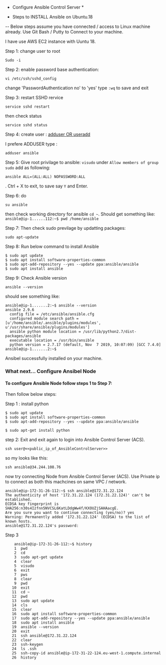 * Configure Ansible Control Server *

* Steps to INSTALL Ansible on Ubuntu.18

-- Below steps assume you have connected / access to Linux machine already. Use Git Bash / Putty to Connect to your machine.

I have use AWS  EC2 instance with Uuntu 18.

Step 1: change user to root
 ```
Sudo -i
```

Step 2: enable password base authentication: 
```
vi /etc/ssh/sshd_config
```
change 'PasswordAuthentication no'
 to 'yes'
 type `:wq` to save and exit

Step 3: restart SSHD rervice 
```
service sshd restart
``` 
then check status 
```
service sshd status
```

Step 4: create user :
[adduser OR useradd](https://askubuntu.com/questions/345974/what-is-the-difference-between-adduser-and-useradd "adduser OR useradd")

I prefere ADDUSER type : 
```
adduser ansible
```

Step 5: Give root privilage to ansible: `visudo` under `Allow members of group sudo` add as following: 
```
ansible ALL=(ALL:ALL) NOPASSWORD:ALL
``` 
. Ctrl + X to exit, to save say `Y` and Enter. 

Step 6: do 
```
su ansible
```
then check working directory for ansible `cd ~`. Should get something like:
`ansible@ip-1......112:~$ pwd /home/ansible`

Step 7: Then check sudo previlage by updatting packages: 
```
sudo apt-update
```

Step 8: Run below command to install Ansible
```
$ sudo apt update
$ sudo apt install software-properties-common
$ sudo apt-add-repository --yes --update ppa:ansible/ansible
$ sudo apt install ansible
```
Step 9: Check Ansible version 
```
ansible --version
```
should see something like:
```
ansible@ip-1.......2:~$ ansible --version
ansible 2.9.6
  config file = /etc/ansible/ansible.cfg
  configured module search path = [u'/home/ansible/.ansible/plugins/modules', u'/usr/share/ansible/plugins/modules']
  ansible python module location = /usr/lib/python2.7/dist-packages/ansible
  executable location = /usr/bin/ansible
  python version = 2.7.17 (default, Nov  7 2019, 10:07:09) [GCC 7.4.0]
ansible@ip-1.......2:~$
```

Ansibel successfully installed on your machine.

### What next... Configure Ansibel Node


#### To configure Ansible Node follow steps 1 to Step 7:

Then follow below steps:

Step 1 : install python
```
$ sudo apt update
$ sudo apt install software-properties-common
$ sudo apt-add-repository --yes --update ppa:ansible/ansible

$ sudo apt-get install python
```
step 2: Exit and exit again to login into Ansible Control Server (ACS).

```
ssh user@<<public_ip_of_AnsibleControlServer>>
```
so my looks like this:
```
ssh ansible@34.244.108.76
```

now try connecting Node from Ansible Control Server (ACS). Use Private ip to connect as both this machcines on same VPC / network.

```
ansible@ip-172-31-26-112:~$ ssh ansible@172.31.22.124
The authenticity of host '172.31.22.124 (172.31.22.124)' can't be established.
ECDSA key fingerprint is SHA256:n30s4Izfnn5NVCSL6KatLDdgWw4f/KXOUZjSAHAacgE.
Are you sure you want to continue connecting (yes/no)? yes
Warning: Permanently added '172.31.22.124' (ECDSA) to the list of known hosts.
ansible@172.31.22.124's password:
```
Step 3
```
    ansible@ip-172-31-26-112:~$ history
    1  pwd
    2  cd
    3  sudo apt-get update
    4  clear
    5  visudo
    6  exit
    7  pws
    8  clear
    9  pwd
   10  exit
   11  cd ~
   12  pwd
   13  sudo apt update
   14  cls
   15  clear
   16  sudo apt install software-properties-common
   17  sudo apt-add-repository --yes --update ppa:ansible/ansible
   18  sudo apt install ansible
   19  ansible --version
   20  exit
   21  ssh ansible@172.31.22.124
   22  clear
   23  ssh-keygen
   24  ls .ssh
   25  ssh-copy-id ansible@ip-172-31-22-124.eu-west-1.compute.internal
   26  history

```